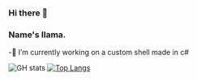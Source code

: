 ### Hi there 👋

<!--
**llamacorn1921/llamacorn1921** is a ✨ _special_ ✨ repository because its `README.md` (this file) appears on your GitHub profile.

Here are some ideas to get you started:

-🔭 I’m currently working on ...
- 🌱 I’m currently learning ...
- 👯 I’m looking to collaborate on ...
- 🤔 I’m looking for help with ...
- 💬 Ask me about ...
- 📫 How to reach me: ...
- 😄 Pronouns: ...
- ⚡ Fun fact: ...
-->
### Name's llama.
-🔭 I’m currently working on a custom shell made in c#



![GH stats](https://github-readme-stats.vercel.app/api?username=llamacorn1921&count_private=true)
[![Top Langs](https://github-readme-stats.vercel.app/api/top-langs/?username=llamacorn1921)](https://github.com/anuraghazra/github-readme-stats)
